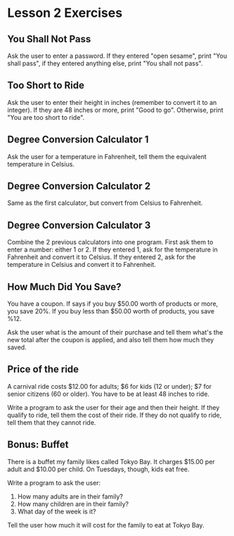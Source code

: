 # Lesson 2 Exercises

## You Shall Not Pass

Ask the user to enter a password. If they entered "open sesame", print
"You shall pass", if they entered anything else, print "You shall not pass".

## Too Short to Ride

Ask the user to enter their height in inches (remember to convert it to an
  integer). If they are 48 inches or more, print "Good to go". Otherwise,
  print "You are too short to ride".

## Degree Conversion Calculator 1

Ask the user for a temperature in Fahrenheit, tell them the equivalent
temperature in Celsius.

## Degree Conversion Calculator 2

Same as the first calculator, but convert from Celsius to Fahrenheit.

## Degree Conversion Calculator 3

Combine the 2 previous calculators into one program. First ask them to enter
a number: either 1 or 2. If they entered 1, ask for the temperature in
Fahrenheit and convert it to Celsius. If they entered 2, ask for the
temperature in Celsius and convert it to Fahrenheit.

## How Much Did You Save?

You have a coupon. If says if you buy $50.00 worth of products or more,
you save 20%. If you buy less than $50.00 worth of products, you save %12.

Ask the user what is the amount of their purchase and tell them what's the
new total after the coupon is applied, and also tell them how much they saved.

## Price of the ride

A carnival ride costs $12.00 for adults; $6 for kids (12 or under);
$7 for senior citizens (60 or older). You have to be at least 48 inches to
ride.

Write a program to ask the user for their age and then their height. If
they qualify to ride, tell them the cost of their ride. If they do not
qualify to ride, tell them that they cannot ride.

## Bonus: Buffet

There is a buffet my family likes called Tokyo Bay. It charges $15.00 per
adult and $10.00 per child. On Tuesdays, though, kids eat free.

Write a program to ask the user:

1. How many adults are in their family?
2. How many children are in their family?
3. What day of the week is it?

Tell the user how much it will cost for the family to eat at Tokyo Bay.
